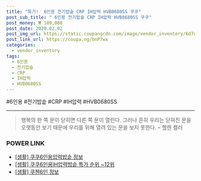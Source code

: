 ```yaml
--- 
title: "특가!  6인용 전기밥솥 CRP IH압력 HVB0680SS 쿠쿠" 
post_sub_title: " 6인용 전기밥솥 CRP IH압력 HVB0680SS 쿠쿠" 
post_money: ₩ 189,000 
post_date: 2020.02.02 
post_img_url: https://static.coupangcdn.com/image/vendor_inventory/6d7d/3e4bf3016c45b7161fa02ef9f1be8b822ad5fbeb68e0ebeb913a28d1a009.jpg 
post_link_url: https://coupa.ng/bnP7wx 
categories: 
  - vendor_inventory 
tags: 
  - 6인용 
  - 전기밥솥 
  - CRP 
  - IH압력 
  - HVB0680SS 
--- 
```

  #6인용 #전기밥솥 #CRP #IH압력 #HVB0680SS 
<hr> 

> 행복의 한 쪽 문이 닫히면 다른 쪽 문이 열린다. 그러나 흔히 우리는 닫혀진 문을 오랫동안 보기 때문에 우리를 위해 열려 있는 문을 보지 못한다. – 헬렌 켈러 


### POWER LINK

* <a href="https://blog.naver.com/santokki14/221767702873" target="_blank"> [생활] 쿠쿠6인용압력밥솥 정보 </a>
* <a href="https://blog.naver.com/sakai111/221785391684" target="_blank"> [생활] 쿠쿠6인용IH압력밥솥 특가 순위 ~12위</a>
* <a href="https://blog.naver.com/sakai111/221758811690" target="_blank"> [생활] 쿠첸6인 정보 </a>
